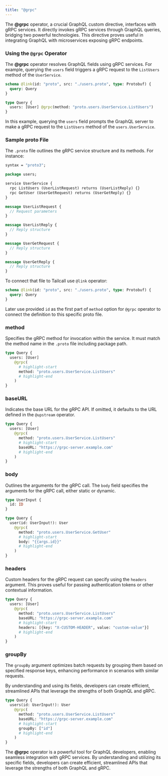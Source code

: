 ```yaml
---
title: "@grpc"
---
```


The **@grpc** operator, a crucial GraphQL custom directive, interfaces with gRPC services. It directly invokes gRPC services through GraphQL queries, bridging two powerful technologies. This directive proves useful in integrating GraphQL with microservices exposing gRPC endpoints.

### Using the `@grpc` Operator

The **@grpc** operator resolves GraphQL fields using gRPC services. For example, querying the `users` field triggers a gRPC request to the `ListUsers` method of the `UserService`.

```graphql showLineNumbers
schema @link(id: "proto", src: "./users.proto", type: Protobuf) {
  query: Query
}

type Query {
  users: [User] @grpc(method: "proto.users.UserService.ListUsers")
}
```

In this example, querying the `users` field prompts the GraphQL server to make a gRPC request to the `ListUsers` method of the `users.UserService`.

### Sample proto File

The `.proto` file outlines the gRPC service structure and its methods. For instance:

```proto showLineNumbers
syntax = "proto3";

package users;

service UserService {
  rpc ListUsers (UserListRequest) returns (UserListReply) {}
  rpc GetUser (UserGetRequest) returns (UserGetReply) {}
}

message UserListRequest {
  // Request parameters
}

message UserListReply {
  // Reply structure
}

message UserGetRequest {
  // Reply structure
}

message UserGetReply {
  // Reply structure
}
```

To connect that file to Tailcall use `@link` operator:

```graphql showLineNumbers
schema @link(id: "proto", src: "./users.proto", type: Protobuf) {
  query: Query
}
```

Later use provided `id` as the first part of `method` option for `@grpc` operator to connect the definition to this specific proto file.

### method

Specifies the gRPC method for invocation within the service. It must match the method name in the `.proto` file including package path.

```graphql showLineNumbers
type Query {
  users: [User]
    @grpc(
      # highlight-start
      method: "proto.users.UserService.ListUsers"
      # highlight-end
    )
}
```

### baseURL

Indicates the base URL for the gRPC API. If omitted, it defaults to the URL defined in the `@upstream` operator.

```graphql showLineNumbers
type Query {
  users: [User]
    @grpc(
      method: "proto.users.UserService.ListUsers"
      # highlight-start
      baseURL: "https://grpc-server.example.com"
      # highlight-end
    )
}
```

### body

Outlines the arguments for the gRPC call. The `body` field specifies the arguments for the gRPC call, either static or dynamic.

```graphql showLineNumbers
type UserInput {
  id: ID
}

type Query {
  user(id: UserInput!): User
    @grpc(
      method: "proto.users.UserService.GetUser"
      # highlight-start
      body: "{{args.id}}"
      # highlight-end
    )
}
```

### headers

Custom headers for the gRPC request can specify using the `headers` argument. This proves useful for passing authentication tokens or other contextual information.

```graphql showLineNumbers
type Query {
  users: [User]
    @grpc(
      method: "proto.users.UserService.ListUsers"
      baseURL: "https://grpc-server.example.com"
      # highlight-start
      headers: [{key: "X-CUSTOM-HEADER", value: "custom-value"}]
      # highlight-end
    )
}
```

### groupBy

The `groupBy` argument optimizes batch requests by grouping them based on specified response keys, enhancing performance in scenarios with similar requests.

By understanding and using its fields, developers can create efficient, streamlined APIs that leverage the strengths of both GraphQL and gRPC.

```graphql showLineNumbers
type Query {
  users(id: UserInput!): User
    @grpc(
      method: "proto.users.UserService.ListUsers"
      baseURL: "https://grpc-server.example.com"
      # highlight-start
      groupBy: ["id"]
      # highlight-end
    )
}
```

The **@grpc** operator is a powerful tool for GraphQL developers, enabling seamless integration with gRPC services. By understanding and utilizing its specific fields, developers can create efficient, streamlined APIs that leverage the strengths of both GraphQL and gRPC.
